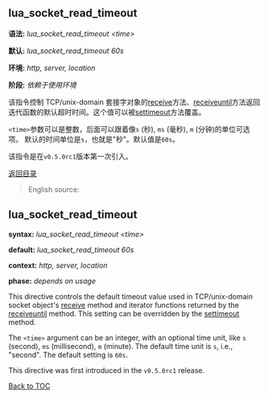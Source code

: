 lua_socket_read_timeout
-----------------------

**语法:** *lua_socket_read_timeout &lt;time&gt;*

**默认:** *lua_socket_read_timeout 60s*

**环境:** *http, server, location*

**阶段:** *依赖于使用环境*

该指令控制 TCP/unix-domain 套接字对象的[receive](#tcpsockreceive)方法、[receiveuntil](#tcpsockreceiveuntil)方法返回迭代函数的默认超时时间。这个值可以被[settimeout](#tcpsocksettimeout)方法覆盖。

`<time>`参数可以是整数，后面可以跟着像`s` (秒), `ms` (毫秒), `m` (分钟)的单位可选项。 默认的时间单位是`s`，也就是"秒"。默认值是`60s`。

该指令是在`v0.5.0rc1`版本第一次引入。

[返回目录](#directives)

> English source:

lua_socket_read_timeout
-----------------------

**syntax:** *lua_socket_read_timeout &lt;time&gt;*

**default:** *lua_socket_read_timeout 60s*

**context:** *http, server, location*

**phase:** *depends on usage*

This directive controls the default timeout value used in TCP/unix-domain socket object's [receive](#tcpsockreceive) method and iterator functions returned by the [receiveuntil](#tcpsockreceiveuntil) method. This setting can be overridden by the [settimeout](#tcpsocksettimeout) method.

The `<time>` argument can be an integer, with an optional time unit, like `s` (second), `ms` (millisecond), `m` (minute). The default time unit is `s`, i.e., "second". The default setting is `60s`.

This directive was first introduced in the `v0.5.0rc1` release.

[Back to TOC](#directives)